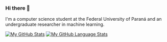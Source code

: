 ### Hi there 👋

I'm a computer science student at the Federal University of Paraná and an undergraduate researcher in machine learning.

[![My GitHub Stats](https://github-readme-stats.vercel.app/api/?username=davidlpgomes&count_private=true&theme=tokyonight&showicons=true)]()
[![My GitHub Language Stats](https://github-readme-stats.vercel.app/api/top-langs/?username=davidlpgomes&langs_count=5&theme=tokyonight)]()

<!--
**davidlpgomes/davidlpgomes** is a ✨ _special_ ✨ repository because its `README.md` (this file) appears on your GitHub profile.

Here are some ideas to get you started:

- 🔭 I’m currently working on ...
- 🌱 I’m currently learning ...
- 👯 I’m looking to collaborate on ...
- 🤔 I’m looking for help with ...
- 💬 Ask me about ...
- 📫 How to reach me: ...
- 😄 Pronouns: ...
- ⚡ Fun fact: ...
-->
